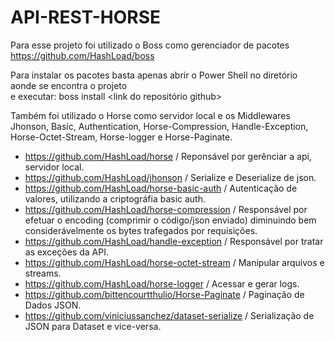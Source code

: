 # API-REST-HORSE

Para esse projeto foi utilizado o Boss como gerenciador de pacotes 
https://github.com/HashLoad/boss

Para instalar os pacotes basta apenas abrir o Power Shell no diretório aonde se encontra o projeto <br> 
e executar: boss install <link do repositório github>
 
Também foi utilizado o Horse como servidor local e os Middlewares Jhonson, Basic, Authentication, Horse-Compression, Handle-Exception, Horse-Octet-Stream, Horse-logger e Horse-Paginate.
- https://github.com/HashLoad/horse  / Reponsável por gerênciar a api, servidor local.
- https://github.com/HashLoad/jhonson / Serialize e Deserialize de json.
- https://github.com/HashLoad/horse-basic-auth / Autenticação de valores, utilizando a criptográfia basic auth.
- https://github.com/HashLoad/horse-compression  / Responsável por efetuar o encoding (comprimir o código/json enviado) diminuindo bem considerávelmente os bytes trafegados por requisições.
- https://github.com/HashLoad/handle-exception / Responsável por tratar as exceções da API.
- https://github.com/HashLoad/horse-octet-stream / Manipular arquivos e streams.
- https://github.com/HashLoad/horse-logger / Acessar e gerar logs.
- https://github.com/bittencourtthulio/Horse-Paginate / Paginação de Dados JSON.
- https://github.com/viniciussanchez/dataset-serialize / Serialização de JSON para Dataset e vice-versa.

